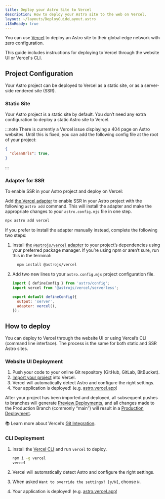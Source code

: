 ```yaml
---
title: Deploy your Astro Site to Vercel
description: How to deploy your Astro site to the web on Vercel.
layout: ~/layouts/DeployGuideLayout.astro
i18nReady: true
---
```


You can use [Vercel](http://vercel.com/) to deploy an Astro site to their global edge network with zero configuration.

This guide includes instructions for deploying to Vercel through the website UI or Vercel's CLI.

## Project Configuration

Your Astro project can be deployed to Vercel as a static site, or as a server-side rendered site (SSR).

### Static Site

Your Astro project is a static site by default. You don’t need any extra configuration to deploy a static Astro site to Vercel. 

:::note
There is currently a Vercel issue displaying a 404 page on Astro websites. Until this is fixed, you can add the following config file at the root of your project:

```json title="vercel.json"
{
  "cleanUrls": true,
}
```
:::

### Adapter for SSR

To enable SSR in your Astro project and deploy on Vercel:

Add [the Vercel adapter](/en/guides/integrations-guide/vercel/) to enable SSR in your Astro project with the following `astro add` command. This will install the adapter and make the appropriate changes to your `astro.config.mjs` file in one step.

```bash
npx astro add vercel
```

If you prefer to install the adapter manually instead, complete the following two steps:

1. Install [the `@astrojs/vercel` adapter](/en/guides/integrations-guide/vercel/) to your project’s dependencies using your preferred package manager. If you’re using npm or aren’t sure, run this in the terminal:

    ```bash
      npm install @astrojs/vercel
    ```

1. Add two new lines to your `astro.config.mjs` project configuration file.

    ```js title="astro.config.mjs" ins={2, 5-6}
    import { defineConfig } from 'astro/config';
    import vercel from '@astrojs/vercel/serverless';

    export default defineConfig({
      output: 'server',
      adapter: vercel(),
    });
    ```

## How to deploy

You can deploy to Vercel through the website UI or using Vercel’s CLI (command line interface). The process is the same for both static and SSR Astro sites.

### Website UI Deployment

1. Push your code to your online Git repository (GitHub, GitLab, BitBucket).
2. [Import your project](https://vercel.com/new) into Vercel.
3. Vercel will automatically detect Astro and configure the right settings.
4. Your application is deployed! (e.g. [astro.vercel.app](https://astro.vercel.app/))

After your project has been imported and deployed, all subsequent pushes to branches will generate [Preview Deployments](https://vercel.com/docs/concepts/deployments/environments#preview), and all changes made to the Production Branch (commonly “main”) will result in a [Production Deployment](https://vercel.com/docs/concepts/deployments/environments#production).

📚 Learn more about Vercel’s [Git Integration](https://vercel.com/docs/concepts/git).


### CLI Deployment

1. Install the [Vercel CLI](https://vercel.com/cli) and run `vercel` to deploy.

    ```bash
    npm i -g vercel
    vercel
    ```

2. Vercel will automatically detect Astro and configure the right settings.
3. When asked `Want to override the settings? [y/N]`, choose `N`.
4. Your application is deployed! (e.g. [astro.vercel.app](https://astro.vercel.app/))

